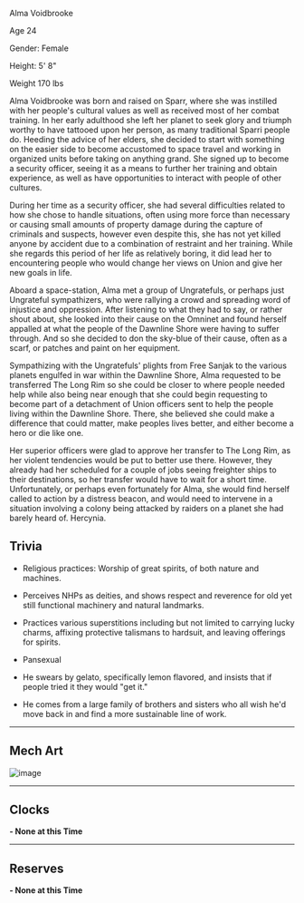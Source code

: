 Alma Voidbrooke

Age 24

Gender: Female

Height: 5' 8"

Weight 170 lbs

Alma Voidbrooke was born and raised on Sparr, where she was instilled with her people's cultural values as well as received most of her combat training. In her early adulthood she left her planet to seek glory and triumph worthy to have tattooed upon her person, as many traditional Sparri people do. Heeding the advice of her elders, she decided to start with something on the easier side to become accustomed to space travel and working in organized units before taking on anything grand. She signed up to become a security officer, seeing it as a means to further her training and obtain experience, as well as have opportunities to interact with people of other cultures.

During her time as a security officer, she had several difficulties related to how she chose to handle situations, often using more force than necessary or causing small amounts of property damage during the capture of criminals and suspects, however even despite this, she has not yet killed anyone by accident due to a combination of restraint and her training. While she regards this period of her life as relatively boring, it did lead her to encountering people who would change her views on Union and give her new goals in life.

Aboard a space-station, Alma met a group of Ungratefuls, or perhaps just Ungrateful sympathizers, who were rallying a crowd and spreading word of injustice and oppression. After listening to what they had to say, or rather shout about, she looked into their cause on the Omninet and found herself appalled at what the people of the Dawnline Shore were having to suffer through. And so she decided to don the sky-blue of their cause, often as a scarf, or patches and paint on her equipment. 

Sympathizing with the Ungratefuls' plights from Free Sanjak to the various planets engulfed in war within the Dawnline Shore, Alma requested to be transferred The Long Rim so she could be closer to where people needed help while also being near enough that she could begin requesting to become part of a detachment of Union officers sent to help the people living within the Dawnline Shore. There, she believed she could make a difference that could matter, make peoples lives better, and either become a hero or die like one. 

Her superior officers were glad to approve her transfer to The Long Rim, as her violent tendencies would be put to better use there. However, they already had her scheduled for a couple of jobs seeing freighter ships to their destinations, so her transfer would have to wait for a short time. Unfortunately, or perhaps even fortunately for Alma, she would find herself called to action by a distress beacon, and would need to intervene in a situation involving a colony being attacked by raiders on a planet she had barely heard of. Hercynia.

## Trivia
- Religious practices: Worship of great spirits, of both nature and machines.

- Perceives NHPs as deities, and shows respect and reverence for old yet still functional machinery and natural landmarks.

- Practices various superstitions including but not limited to carrying lucky charms, affixing protective talismans to hardsuit, and leaving offerings for spirits.

- Pansexual

- He swears by gelato, specifically lemon flavored, and insists that if people tried it they would "get it."

- He comes from a large family of brothers and sisters who all wish he'd move back in and find a more sustainable line of work.

---
## Mech Art
![image](/mechs/Avalanche%20Fang.png)

---
## Clocks

**- None at this Time**

---
## Reserves

**- None at this Time**
